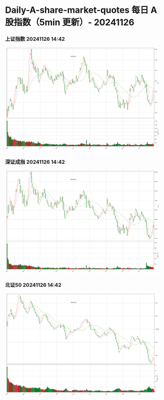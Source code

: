 
# Daily-A-share-market-quotes 每日 A 股指数（5min 更新）- 20241126

### 上证指数 20241126 14:42
![](./fig/2024/11/20241126-sh000001.png)

### 深证成指 20241126 14:42
![](./fig/2024/11/20241126-sz399001.png)

### 北证50 20241126 14:42
![](./fig/2024/11/20241126-bj899050.png)
